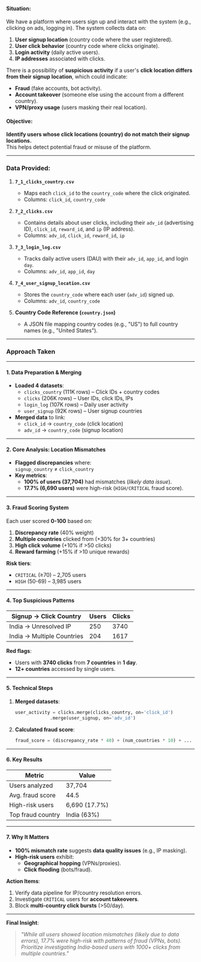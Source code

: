#### **Situation:**
We have a platform where users sign up and interact with the system (e.g., clicking on ads, logging in). The system collects data on:
1. **User signup location** (country code where the user registered).
2. **User click behavior** (country code where clicks originate).
3. **Login activity** (daily active users).
4. **IP addresses** associated with clicks.

There is a possibility of **suspicious activity** if a user's **click location differs from their signup location**, which could indicate:
- **Fraud** (fake accounts, bot activity).
- **Account takeover** (someone else using the account from a different country).
- **VPN/proxy usage** (users masking their real location).

#### **Objective:**
**Identify users whose click locations (country) do not match their signup locations.**  
This helps detect potential fraud or misuse of the platform.

---

### **Data Provided:**
1. **`7_1_clicks_country.csv`**  
   - Maps each `click_id` to the `country_code` where the click originated.
   - Columns: `click_id`, `country_code`

2. **`7_2_clicks.csv`**  
   - Contains details about user clicks, including their `adv_id` (advertising ID), `click_id`, `reward_id`, and `ip` (IP address).
   - Columns: `adv_id`, `click_id`, `reward_id`, `ip`

3. **`7_3_login_log.csv`**  
   - Tracks daily active users (DAU) with their `adv_id`, `app_id`, and login `day`.
   - Columns: `adv_id`, `app_id`, `day`

4. **`7_4_user_signup_location.csv`**  
   - Stores the `country_code` where each user (`adv_id`) signed up.
   - Columns: `adv_id`, `country_code`

5. **Country Code Reference (`country.json`)**  
   - A JSON file mapping country codes (e.g., "US") to full country names (e.g., "United States").

---
### **Approach Taken**  

---

#### **1. Data Preparation & Merging**  
- **Loaded 4 datasets**:  
  - `clicks_country` (111K rows) – Click IDs + country codes  
  - `clicks` (206K rows) – User IDs, click IDs, IPs  
  - `login_log` (107K rows) – Daily user activity  
  - `user_signup` (92K rows) – User signup countries  
- **Merged data** to link:  
  - `click_id` → `country_code` (click location)  
  - `adv_id` → `country_code` (signup location)  

---

#### **2. Core Analysis: Location Mismatches**  
- **Flagged discrepancies** where:  
  `signup_country` ≠ `click_country`  
- **Key metrics**:  
  - **100% of users (37,704)** had mismatches (*likely data issue*).  
  - **17.7% (6,690 users)** were high-risk (`HIGH/CRITICAL` fraud score).  

---

#### **3. Fraud Scoring System**  
Each user scored **0-100** based on:  
1. **Discrepancy rate** (40% weight)  
2. **Multiple countries** clicked from (+30% for 3+ countries)  
3. **High click volume** (+10% if >50 clicks)  
4. **Reward farming** (+15% if >10 unique rewards)  

**Risk tiers**:  
- `CRITICAL` (≥70) – 2,705 users  
- `HIGH` (50-69) – 3,985 users  

---

#### **4. Top Suspicious Patterns**  
| Signup → Click Country       | Users | Clicks  |  
|------------------------------|-------|---------|  
| India → Unresolved IP         | 250   | 3740    |  
| India → Multiple Countries   | 204   | 1617    |  

**Red flags**:  
- Users with **3740 clicks** from **7 countries** in **1 day**.  
- **12+ countries** accessed by single users.  

---

#### **5. Technical Steps**  
1. **Merged datasets**:  
   ```python
   user_activity = clicks.merge(clicks_country, on='click_id')
                .merge(user_signup, on='adv_id')
   ```  
2. **Calculated fraud score**:  
   ```python
   fraud_score = (discrepancy_rate * 40) + (num_countries * 10) + ...
   ```  

---

#### **6. Key Results**  
| Metric                          | Value          |  
|---------------------------------|----------------|  
| Users analyzed                  | 37,704         |  
| Avg. fraud score                | 44.5           |  
| High-risk users                 | 6,690 (17.7%)  |  
| Top fraud country               | India (63%)    |  

---

#### **7. Why It Matters**  
- **100% mismatch rate** suggests **data quality issues** (e.g., IP masking).  
- **High-risk users** exhibit:  
  - **Geographical hopping** (VPNs/proxies).  
  - **Click flooding** (bots/fraud).  

**Action Items**:  
1. Verify data pipeline for IP/country resolution errors.  
2. Investigate `CRITICAL` users for **account takeovers**.  
3. Block **multi-country click bursts** (>50/day).  

--- 

**Final Insight**:  
> *"While all users showed location mismatches (likely due to data errors), 17.7% were high-risk with patterns of fraud (VPNs, bots). Prioritize investigating India-based users with 1000+ clicks from multiple countries."*  
